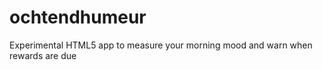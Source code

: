 ochtendhumeur
=============

Experimental HTML5 app to measure your morning mood and warn when rewards are due
